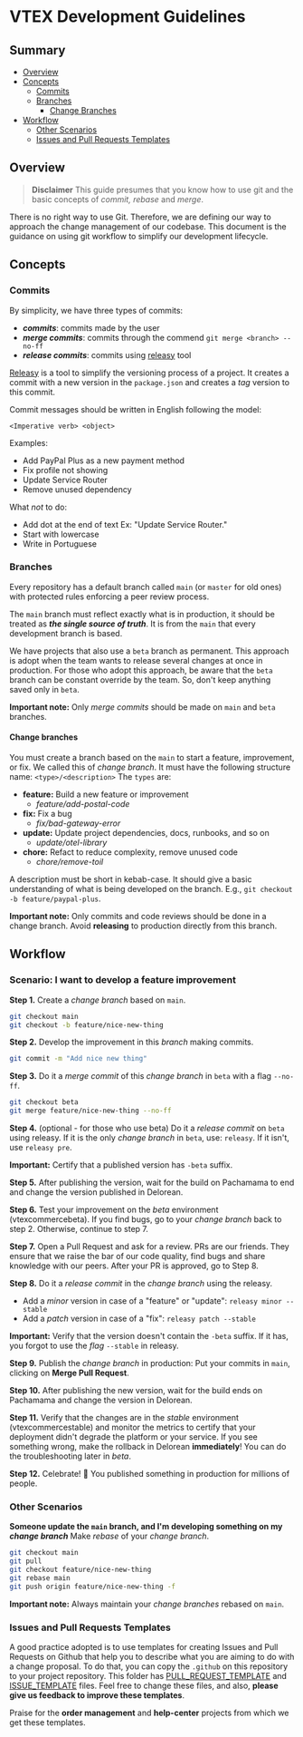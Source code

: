 # VTEX Development Guidelines

## Summary 

- [Overview](#overview)
- [Concepts](#concepts)
  - [Commits](#commits)
  - [Branches](#branches)
    - [Change Branches](#change-branches)
- [Workflow](#workflow)
  - [Other Scenarios](#other-scenarios)
  - [Issues and Pull Requests Templates](#issues-and-pull-requests-templates)

## Overview
> **Disclaimer** This guide presumes that you know how to use git and the basic concepts of *commit, rebase* and *merge*. 

There is no right way to use Git. Therefore, we are defining our way to approach the change management of our codebase. This document is the guidance on using git workflow to simplify our development lifecycle.

## Concepts

### Commits

By simplicity, we have three types of commits:
- __*commits*__: commits made by the user 
- __*merge commits*__: commits through the commend `git merge <branch> --no-ff`
- __*release commits*__: commits using [releasy](https://www.npmjs.com/package/releasy) tool

[Releasy](https://www.npmjs.com/package/releasy) is a tool to simplify the versioning process of a project. It creates a commit with a new version in the `package.json` and creates a *tag* version to this commit.

Commit messages should be written in English following the model: 
```
<Imperative verb> <object>
```

Examples:
- Add PayPal Plus as a new payment method
- Fix profile not showing
- Update Service Router
- Remove unused dependency


What *not* to do: 
- Add dot at the end of text Ex: "Update Service Router."
- Start with lowercase
- Write in Portuguese

### Branches

Every repository has a default branch called `main` (or `master` for old ones) with protected rules enforcing a peer review process. 

The `main` branch must reflect exactly what is in production, it should be treated as __*the single source of truth*__. It is from the `main` that every development branch is based. 

We have projects that also use a `beta` branch as permanent. This approach is adopt when the team wants to release several changes at once in production.
For those who adopt this approach, be aware that the `beta` branch can be constant override by the team. So, don't keep anything saved only in `beta`.

**Important note:** Only *merge commits* should be made on `main` and `beta` branches.

#### Change branches

You must create a branch based on the `main` to start a feature, improvement, or fix. We called this of *change branch*. It must have the following structure name: `<type>/<description>`
The `types` are:
- **feature:** Build a new feature or improvement
  - _feature/add-postal-code_
- **fix:** Fix a bug
  - _fix/bad-gateway-error_
- **update:** Update project dependencies, docs, runbooks, and so on
  - _update/otel-library_
- **chore:**  Refact to reduce complexity, remove unused code
  - _chore/remove-toil_
 
A description must be short in kebab-case. It should give a basic understanding of what is being developed on the branch. E.g., `git checkout -b feature/paypal-plus`.

**Important note:** Only commits and code reviews should be done in a change branch. Avoid **releasing** to production directly from this branch.

## Workflow

### Scenario: I want to develop a feature improvement 

**Step 1.** Create a *change branch* based on `main`.
```sh
git checkout main
git checkout -b feature/nice-new-thing
```

**Step 2.** Develop the improvement in this *branch* making commits. 
```sh
git commit -m "Add nice new thing"
```

**Step 3.** Do it a *merge commit* of this *change branch* in `beta` with a flag `--no-ff`.
```sh
git checkout beta
git merge feature/nice-new-thing --no-ff
```

**Step 4.** (optional - for those who use beta) Do it a *release commit* on `beta` using releasy.
If it is the only *change branch* in `beta`, use: `releasy`.
If it isn't, use `releasy pre`.

**Important:** Certify that a published version has `-beta` suffix.

**Step 5.** After publishing the version, wait for the build on Pachamama to end and change the version published in Delorean.

**Step 6.** Test your improvement on the *beta* environment (vtexcommercebeta). If you find bugs,  go to your *change branch* back to step 2. Otherwise, continue to step 7. 

**Step 7.** Open a Pull Request and ask for a review. PRs are our friends. They ensure that we raise the bar of our code quality, find bugs and share knowledge with our peers. After your PR is approved, go to Step 8. 

**Step 8.** Do it a *release commit* in the *change branch* using the releasy.
- Add a *minor* version in case of a "feature" or "update": `releasy minor --stable`
- Add a *patch* version in case of a "fix": `releasy patch --stable`

**Important:** Verify that the version doesn't contain the `-beta` suffix. If it has, you forgot to use the *flag* `--stable` in releasy.

**Step 9.** Publish the *change branch* in production: 
Put your commits in `main`, clicking on **Merge Pull Request**. 

**Step 10.** After publishing the new version, wait for the build ends on Pachamama and change the version in Delorean.

**Step 11.** Verify that the changes are in the *stable* environment (vtexcommercestable) and monitor the metrics to certify that your deployment didn't degrade the platform or your service. If you see something wrong, make the rollback in Delorean **immediately**! You can do the troubleshooting later in *beta*.

**Step 12.** Celebrate! 🥳 You published something in production for millions of people. 

### Other Scenarios

**Someone update the `main` branch, and I'm developing something on my *change branch***
Make *rebase* of your *change branch*.

```sh
git checkout main
git pull
git checkout feature/nice-new-thing
git rebase main
git push origin feature/nice-new-thing -f
```

**Important note:** Always maintain your *change branches* rebased on `main`.

### Issues and Pull Requests Templates

A good practice adopted is to use templates for creating Issues and Pull Requests on Github that help you to describe what you are aiming to do with a change proposal. 
To do that, you can copy the `.github` on this repository to your project repository. This folder has [PULL_REQUEST_TEMPLATE](https://github.com/vtex/dev-guidelines/blob/main/.github/PULL_REQUEST_TEMPLATE.md) and [ISSUE_TEMPLATE](https://github.com/vtex/dev-guidelines/blob/main/.github/ISSUE_TEMPLATE.md) files. Feel free to change these files, and also, **please give us feedback to improve these templates**.

Praise for the **order management** and **help-center** projects from which we get these templates. 
